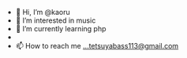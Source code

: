 - 👋 Hi, I’m @kaoru
- 👀 I’m interested in music
- 🌱 I’m currently learning php
-
- 📫 How to reach me ...tetsuyabass113@gmail.com

<!---
kaoru/kaoru is a ✨ special ✨ repository because its `README.md` (this file) appears on your GitHub profile.
You can click the Preview link to take a look at your changes.
--->
